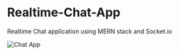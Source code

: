 # Realtime-Chat-App
Realtime Chat application using MERN stack and Socket.io




![Chat App](https://user-images.githubusercontent.com/102515409/173154570-f81ebad7-63cf-4a55-aa18-f2fc5cf036d1.png)
